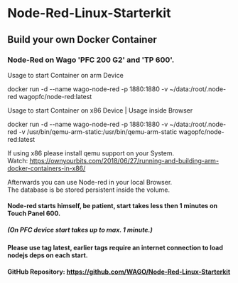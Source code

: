 # Node-Red-Linux-Starterkit

## Build your own Docker Container
### Node-Red on Wago 'PFC 200 G2' and 'TP 600'.
 
Usage to start Container on arm Device

docker run -d --name wago-node-red -p 1880:1880 -v ~/data:/root/.node-red wagopfc/node-red:latest


Usage to start Container on x86 Device  | Usage inside Browser

docker run -d --name wago-node-red -p 1880:1880 -v ~/data:/root/.node-red -v /usr/bin/qemu-arm-static:/usr/bin/qemu-arm-static wagopfc/node-red:latest
   
If using x86 please install qemu support on your System.   
Watch: https://ownyourbits.com/2018/06/27/running-and-building-arm-docker-containers-in-x86/ 

   
Afterwards you can use Node-red in your local Browser.  
The database is be stored persistent inside the volume.
<h4>Node-red starts himself, be patient, start takes less then 1 minutes on Touch Panel 600. <h4>
<h5>(On PFC device start takes up to max. 1 minute.)  <h5/>
  
<h4>Please use tag latest, earlier tags require an internet connection  to load nodejs deps on each start.<h4/>

GitHub Repository:
https://github.com/WAGO/Node-Red-Linux-Starterkit
